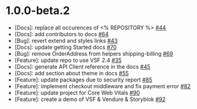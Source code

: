 # 1.0.0-beta.2

* [Docs]: replace all occurences of <% REPOSITORY %> [#44](https://github.com/vuestorefront/vendure/issues/44)
* [Docs]: add contributors to docs [#64](https://github.com/vuestorefront/vendure/issues/64)
* [Bug]: revert extend and styles links [#43](https://github.com/vuestorefront/vendure/issues/43)
* [Docs]: update getting Started docs [#70](https://github.com/vuestorefront/vendure/issues/70)
* [Bug]: remove OrderAddress from helpers shipping-billing [#69](https://github.com/vuestorefront/vendure/issues/69)
* [Feature]: update repo to use VSF 2.4 [#35](https://github.com/vuestorefront/vendure/issues/35)
* [Docs]: generate API Client reference in the docs [#45](https://github.com/vuestorefront/vendure/issues/45)
* [Docs]: add section about theme in docs [#55](https://github.com/vuestorefront/vendure/issues/55)
* [Feature]: update packages due to security report [#85](https://github.com/vuestorefront/vendure/issues/85)
* [Feature]: implement checkout middleware and fix payment error [#82](https://github.com/vuestorefront/vendure/issues/82)
* [Feature]: update project for Core Web Vitals [#90](https://github.com/vuestorefront/vendure/issues/90)
* [Feature]: create a demo of VSF & Vendure & Storyblok [#92](https://github.com/vuestorefront/vendure/issues/92)
